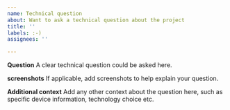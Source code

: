 ```yaml
---
name: Technical question
about: Want to ask a technical question about the project
title: ''
labels: :-)
assignees: ''

---
```


**Question**
A clear technical question could be asked here.

**screenshots**
If applicable, add screenshots to help explain your question.

**Additional context**
Add any other context about the question here, such as specific device information, technology choice etc.